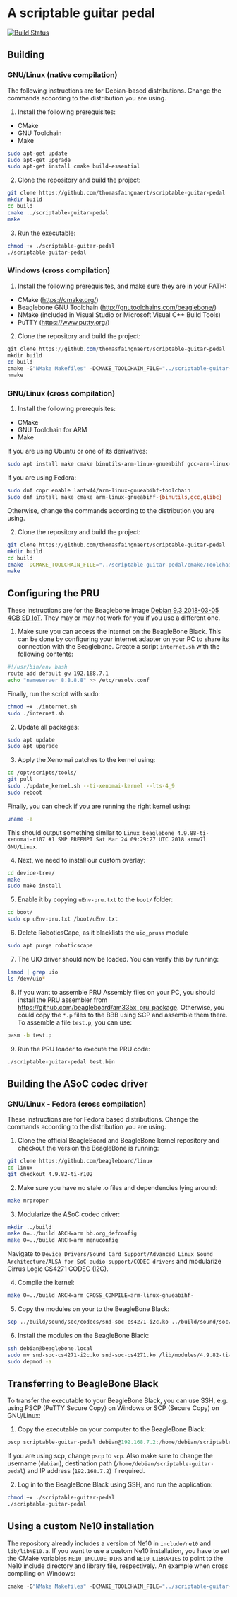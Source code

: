 # A scriptable guitar pedal
[![Build Status](https://travis-ci.org/thomasfaingnaert/scriptable-guitar-pedal.svg?branch=master)](https://travis-ci.org/thomasfaingnaert/scriptable-guitar-pedal)
## Building
### GNU/Linux (native compilation)
The following instructions are for Debian-based distributions.
Change the commands according to the distribution you are using.

1. Install the following prerequisites:
  - CMake
  - GNU Toolchain
  - Make
```bash
sudo apt-get update
sudo apt-get upgrade
sudo apt-get install cmake build-essential
```

2. Clone the repository and build the project:
```bash
git clone https://github.com/thomasfaingnaert/scriptable-guitar-pedal
mkdir build
cd build
cmake ../scriptable-guitar-pedal
make
```

3. Run the executable:
```bash
chmod +x ./scriptable-guitar-pedal
./scriptable-guitar-pedal
```

### Windows (cross compilation)
1. Install the following prerequisites, and make sure they are in your PATH:
  - CMake (https://cmake.org/)
  - Beaglebone GNU Toolchain (http://gnutoolchains.com/beaglebone/)
  - NMake (included in Visual Studio or Microsoft Visual C++ Build Tools)
  - PuTTY (https://www.putty.org/)

2. Clone the repository and build the project:
```powershell
git clone https://github.com/thomasfaingnaert/scriptable-guitar-pedal
mkdir build
cd build
cmake -G"NMake Makefiles" -DCMAKE_TOOLCHAIN_FILE="../scriptable-guitar-pedal/cmake/Toolchain.cmake" ../scriptable-guitar-pedal
nmake
```

### GNU/Linux (cross compilation)
1. Install the following prerequisites:
  - CMake
  - GNU Toolchain for ARM
  - Make

If you are using Ubuntu or one of its derivatives:
```bash
sudo apt install make cmake binutils-arm-linux-gnueabihf gcc-arm-linux-gnueabihf g++-arm-linux-gnueabihf
```

If you are using Fedora:
```bash
sudo dnf copr enable lantw44/arm-linux-gnueabihf-toolchain
sudo dnf install make cmake arm-linux-gnueabihf-{binutils,gcc,glibc}
```

Otherwise, change the commands according to the distribution you are using.

2. Clone the repository and build the project:
```bash
git clone https://github.com/thomasfaingnaert/scriptable-guitar-pedal
mkdir build
cd build
cmake -DCMAKE_TOOLCHAIN_FILE="../scriptable-guitar-pedal/cmake/Toolchain.cmake" ../scriptable-guitar-pedal
make
```

## Configuring the PRU
These instructions are for the Beaglebone image [Debian 9.3 2018-03-05 4GB SD IoT](http://debian.beagleboard.org/images/bone-debian-9.3-iot-armhf-2018-03-05-4gb.img.xz).
They may or may not work for you if you use a different one.

1. Make sure you can access the internet on the BeagleBone Black.
This can be done by configuring your internet adapter on your PC to share its connection with the Beaglebone.
Create a script `internet.sh` with the following contents:
```bash
#!/usr/bin/env bash
route add default gw 192.168.7.1
echo "nameserver 8.8.8.8" >> /etc/resolv.conf
```
Finally, run the script with sudo:
```bash
chmod +x ./internet.sh
sudo ./internet.sh
```

2. Update all packages:
```bash
sudo apt update
sudo apt upgrade
```


3. Apply the Xenomai patches to the kernel using:
```bash
cd /opt/scripts/tools/
git pull
sudo ./update_kernel.sh --ti-xenomai-kernel --lts-4_9
sudo reboot
```
Finally, you can check if you are running the right kernel using:
```bash
uname -a
```
This should output something similar to `Linux beaglebone 4.9.88-ti-xenomai-r107 #1 SMP PREEMPT Sat Mar 24 09:29:27 UTC 2018 armv7l GNU/Linux`.

4. Next, we need to install our custom overlay:
```bash
cd device-tree/
make
sudo make install
```

5. Enable it by copying `uEnv-pru.txt` to the `boot/` folder:
```bash
cd boot/
sudo cp uEnv-pru.txt /boot/uEnv.txt
```

6. Delete RoboticsCape, as it blacklists the `uio_pruss` module
```bash
sudo apt purge roboticscape
```

7. The UIO driver should now be loaded. You can verify this by running:
```bash
lsmod | grep uio
ls /dev/uio*
```

8. If you want to assemble PRU Assembly files on your PC, you should install the PRU assembler from https://github.com/beagleboard/am335x_pru_package.
Otherwise, you could copy the `*.p` files to the BBB using SCP and assemble them there.
To assemble a file `test.p`, you can use:
```bash
pasm -b test.p
```

9. Run the PRU loader to execute the PRU code:
```bash
./scriptable-guitar-pedal test.bin
```

## Building the ASoC codec driver

### GNU/Linux - Fedora (cross compilation)
These instructions are for Fedora based distributions.
Change the commands according to the distribution you are using.

1. Clone the official BeagleBoard and BeagleBone kernel repository and checkout the version the BeagleBone is running:
```bash
git clone https://github.com/beagleboard/linux
cd linux
git checkout 4.9.82-ti-r102
```

2. Make sure you have no stale .o files and dependencies lying around:
```bash
make mrproper
```

3. Modularize the ASoC codec driver:
```bash
mkdir ../build
make O=../build ARCH=arm bb.org_defconfig
make O=../build ARCH=arm menuconfig
```
Navigate to `Device Drivers/Sound Card Support/Advanced Linux Sound Architecture/ALSA for SoC audio support/CODEC drivers`
and modularize Cirrus Logic CS4271 CODEC (I2C).

4. Compile the kernel:
```bash
make O=../build ARCH=arm CROSS_COMPILE=arm-linux-gnueabihf-
```

5. Copy the modules on your to the BeagleBone Black:
```bash
scp ../build/sound/soc/codecs/snd-soc-cs4271-i2c.ko ../build/sound/soc/codecs/snd-soc-cs4271.ko debian@beaglebone.local:~
```

6. Install the modules on the BeagleBone Black:
```bash
ssh debian@beaglebone.local
sudo mv snd-soc-cs4271-i2c.ko snd-soc-cs4271.ko /lib/modules/4.9.82-ti-r102/extra/
sudo depmod -a
```

## Transferring to BeagleBone Black
To transfer the executable to your BeagleBone Black, you can use SSH, e.g. using PSCP (PuTTY Secure Copy) on Windows or SCP (Secure Copy) on GNU/Linux:
1. Copy the executable on your computer to the BeagleBone Black:
```powershell
pscp scriptable-guitar-pedal debian@192.168.7.2:/home/debian/scriptable-guitar-pedal
```
If you are using scp, change `pscp` to `scp`.
Also make sure to change the username (`debian`), destination path (`/home/debian/scriptable-guitar-pedal`) and IP address (`192.168.7.2`) if required.

2. Log in to the BeagleBone Black using SSH, and run the application:
```bash
chmod +x ./scriptable-guitar-pedal
./scriptable-guitar-pedal
```

## Using a custom Ne10 installation
The repository already includes a version of Ne10 in `include/ne10` and `lib/libNE10.a`.
If you want to use a custom Ne10 installation, you have to set the CMake variables `NE10_INCLUDE_DIRS` and `NE10_LIBRARIES` to point to the Ne10 include directory and library file, respectively.
An example when cross compiling on Windows:
```powershell
cmake -G"NMake Makefiles" -DCMAKE_TOOLCHAIN_FILE="../scriptable-guitar-pedal/cmake/Toolchain.cmake" -DNE10_INCLUDE_DIRS="/path/to/ne10/inc" -DNE10_LIBRARIES="/path/to/ne10/build/modules/libNE10.a" ../scriptable-guitar-pedal
```
